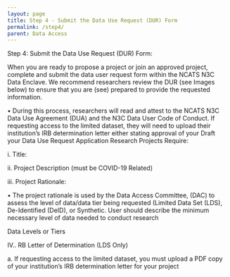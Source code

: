 ```yaml
---
layout: page
title: Step 4 - Submit the Data Use Request (DUR) Form
permalink: /step4/
parent: Data Access
---
```


Step 4: Submit the Data Use Request (DUR) Form:

When you are ready to propose a project or join an approved project, complete and submit
the data user request form within the NCATS N3C Data Enclave. We recommend researchers review the DUR (see Images below) to ensure that you are (see) prepared to provide the requested information.

• During this process, researchers will read and attest to the NCATS N3C Data Use Agreement (DUA) and the N3C Data User Code of Conduct. If requesting access to the limited dataset, they will need to upload their institution’s IRB determination letter either stating approval of your
Draft your Data Use Request Application Research Projects Require:

i. Title:

ii. Project Description (must be COVID-19 Related)

iii. Project Rationale:

• The project rationale is used by the Data Access Committee, (DAC) to
assess the level of data/data tier being requested (Limited Data Set (LDS), De-Identified (DeID), or Synthetic. User should describe the minimum necessary level of data needed to conduct research

Data Levels or Tiers

IV.. RB Letter of Determination (LDS Only)

a. If requesting access to the limited dataset, you must upload a PDF copy of your institution’s IRB determination letter for your project
